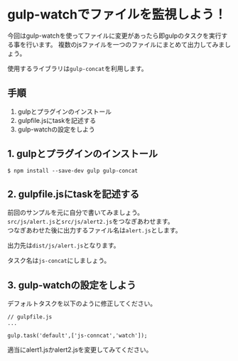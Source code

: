 # gulp-watchでファイルを監視しよう！

今回はgulp-watchを使ってファイルに変更があったら即gulpのタスクを実行する事を行います。
複数のjsファイルを一つのファイルにまとめて出力してみましょう。

使用するライブラリは`gulp-concat`を利用します。

## 手順

1. gulpとプラグインのインストール
1. gulpfile.jsにtaskを記述する
1. gulp-watchの設定をしよう

## 1. gulpとプラグインのインストール

```
$ npm install --save-dev gulp gulp-concat
```

## 2. gulpfile.jsにtaskを記述する

前回のサンプルを元に自分で書いてみましょう。  
`src/js/alert.js`と`src/js/alert2.js`をつなぎあわせます。  
つなぎあわせた後に出力するファイル名は`alert.js`とします。  

出力先は`dist/js/alert.js`となります。

タスク名は`js-concat`にしましょう。

## 3. gulp-watchの設定をしよう

デフォルトタスクを以下のように修正してください。

```
// gulpfile.js
...

gulp.task('default',['js-conncat','watch']);
```

適当にalert1.jsかalert2.jsを変更してみてください。
